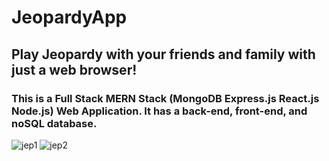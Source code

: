 # JeopardyApp
## Play Jeopardy with your friends and family with just a web browser!
### This is a Full Stack MERN Stack (MongoDB Express.js React.js Node.js) Web Application. It has a back-end, front-end, and noSQL database.

![jep1](https://user-images.githubusercontent.com/64751219/96302195-5b061a80-0fc6-11eb-857a-ca25fe97a8e1.PNG)
![jep2](https://user-images.githubusercontent.com/64751219/96302202-5d687480-0fc6-11eb-8f93-3bc2c1c15d01.PNG)

